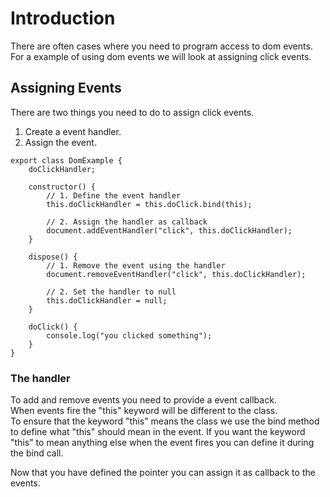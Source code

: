 # Introduction
There are often cases where you need to program access to dom events.
For a example of using dom events we will look at assigning click events.

## Assigning Events
There are two things you need to do to assign click events.
1. Create a event handler.
1. Assign the event.

```
export class DomExample {
    doClickHandler;

    constructor() {
        // 1. Define the event handler
        this.doClickHandler = this.doClick.bind(this);

        // 2. Assign the handler as callback
        document.addEventHandler("click", this.doClickHandler);
    }

    dispose() {
        // 1. Remove the event using the handler
        document.removeEventHandler("click", this.doClickHandler);

        // 2. Set the handler to null
        this.doClickHandler = null;
    }

    doClick() {
        console.log("you clicked something");
    }
}
```

### The handler
To add and remove events you need to provide a event callback.  
When events fire the "this" keyword will be different to the class.  
To ensure that the keyword "this" means the class we use the bind method to define what "this" should mean in the event.
If you want the keyword "this" to mean anything else when the event fires you can define it during the bind call.

Now that you have defined the pointer you can assign it as callback to the events.